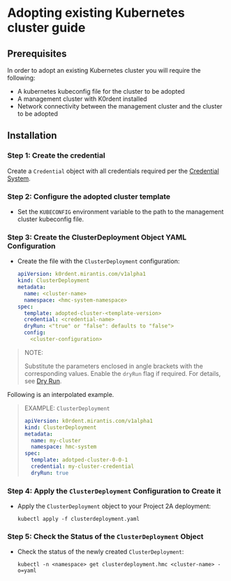 # Adopting existing Kubernetes cluster guide

## Prerequisites

In order to adopt an existing Kubernetes cluster you will require the following:

- A kubernetes kubeconfig file for the cluster to be adopted
- A management cluster with K0rdent installed
- Network connectivity between the management cluster and the cluster to be adopted

## Installation


### Step 1: Create the credential
Create a `Credential` object with all credentials required per the
  [Credential System](../credential/main.md).

### Step 2: Configure the adopted cluster template

- Set the `KUBECONFIG` environment variable to the path to the management
  cluster kubeconfig file.

### Step 3: Create the ClusterDeployment Object YAML Configuration

- Create the file with the `ClusterDeployment` configuration:

    ```yaml
    apiVersion: k0rdent.mirantis.com/v1alpha1
    kind: ClusterDeployment
    metadata:
      name: <cluster-name>
      namespace: <hmc-system-namespace>
    spec:
      template: adopted-cluster-<template-version>
      credential: <credential-name>
      dryRun: <"true" or "false": defaults to "false">
      config:
        <cluster-configuration>
    ```

> NOTE:
>
> Substitute the parameters enclosed in angle brackets with the corresponding
> values. Enable the `dryRun` flag if required. For details, see
> [Dry Run](#dry-run).

Following is an interpolated example.

> EXAMPLE: `ClusterDeployment` 
>
> ```yaml
> apiVersion: k0rdent.mirantis.com/v1alpha1
> kind: ClusterDeployment
> metadata:
>   name: my-cluster
>   namespace: hmc-system
> spec:
>   template: adotped-cluster-0-0-1
>   credential: my-cluster-credential
>   dryRun: true
> ```


### Step 4: Apply the `ClusterDeployment` Configuration to Create it

- Apply the `ClusterDeployment` object to your Project 2A deployment:

  ```shell
  kubectl apply -f clusterdeployment.yaml
  ```

### Step 5: Check the Status of the `ClusterDeployment` Object

- Check the status of the newly created `ClusterDeployment`:

  ```shell
  kubectl -n <namespace> get clusterdeployment.hmc <cluster-name> -o=yaml
  ```
